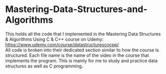 # Mastering-Data-Structures-and-Algorithms
This holds all the code that I implemented in the Mastering Data Structures 
& Algorithms Using C & C++ course on Udemy: <br/>
https://www.udemy.com/course/datastructurescncpp/ <br/>
All code is broken into their dedicated section similar to how the course 
is structured. Each file name is the name of the video in the course that 
implements the program. This is mainly for me to study and practice data 
structures as well as C programming.